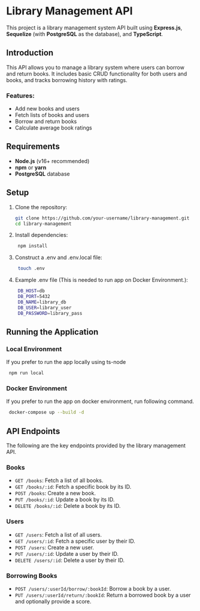 # Library Management API

This project is a library management system API built using **Express.js**, **Sequelize** (with **PostgreSQL** as the database), and **TypeScript**.

## Introduction

This API allows you to manage a library system where users can borrow and return books. It includes basic CRUD functionality for both users and books, and tracks borrowing history with ratings.

### Features:

- Add new books and users
- Fetch lists of books and users
- Borrow and return books
- Calculate average book ratings

## Requirements

- **Node.js** (v16+ recommended)
- **npm** or **yarn**
- **PostgreSQL** database

## Setup

1. Clone the repository:

   ```bash
   git clone https://github.com/your-username/library-management.git
   cd library-management
   ```

2. Install dependencies:

   ```bash
    npm install

   ```

3. Construct a .env and .env.local file:

   ```bash
    touch .env
   ```

4. Example .env file (This is needed to run app on Docker Environment.):

   ```bash
    DB_HOST=db
    DB_PORT=5432
    DB_NAME=library_db
    DB_USER=library_user
    DB_PASSWORD=library_pass

   ```

## Running the Application

### Local Environment

If you prefer to run the app locally using ts-node

```bash
 npm run local

```

### Docker Environment

If you prefer to run the app on docker environment, run following command.

```bash
 docker-compose up --build -d

```

## API Endpoints

The following are the key endpoints provided by the library management API.

### Books

- `GET /books`: Fetch a list of all books.
- `GET /books/:id`: Fetch a specific book by its ID.
- `POST /books`: Create a new book.
- `PUT /books/:id`: Update a book by its ID.
- `DELETE /books/:id`: Delete a book by its ID.

### Users

- `GET /users`: Fetch a list of all users.
- `GET /users/:id`: Fetch a specific user by their ID.
- `POST /users`: Create a new user.
- `PUT /users/:id`: Update a user by their ID.
- `DELETE /users/:id`: Delete a user by their ID.

### Borrowing Books

- `POST /users/:userId/borrow/:bookId`: Borrow a book by a user.
- `PUT /users/:userId/return/:bookId`: Return a borrowed book by a user and optionally provide a score.
